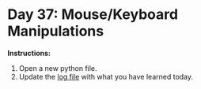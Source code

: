 # Day 37: Mouse/Keyboard Manipulations
**Instructions:** 
1. Open a new python file.
2. Update the [log file](../../log.md) with what you have learned today.

